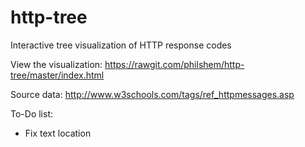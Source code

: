 http-tree
=============

Interactive tree visualization of HTTP response codes

View the visualization: https://rawgit.com/philshem/http-tree/master/index.html

Source data: http://www.w3schools.com/tags/ref_httpmessages.asp

To-Do list:

+ Fix text location